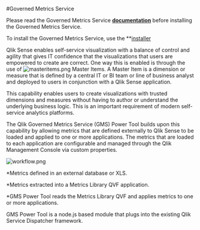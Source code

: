 #Governed Metrics Service

Please read the Governed Metrics Service **[documentation](http://eapowertools.github.io/QSGovernedMetrics)** before installing the Governed Metrics Service.

To install the Governed Metrics Service, use the **[installer](https://github.com/eapowertools/QSGovernedMetrics/releases/download/RC5/GovernedMetricsService.exe)

Qlik Sense enables self-service visualization with a balance of control and agility that gives IT confidence that the visualizations that users are empowered to create are correct.  One way this is enabled is through the use of ![masteritems.png](https://github.com/eapowertools/QSGovernedMetrics/blob/master/img/masteritems.png) Master Items.  A Master Item is a dimension or measure that is defined by a central IT or BI team or line of business analyst and deployed to users in conjunction with a Qlik Sense application.
 
This capability enables users to create visualizations with trusted dimensions and measures without having to author or understand the underlying business logic.  This is an important requirement of modern self-service analytics platforms.
 
The Qlik Governed Metrics Service (GMS) Power Tool builds upon this capability by allowing metrics that are defined externally to Qlik Sense to be loaded and applied to one or more applications. The metrics that are loaded to each application are configurable and managed through the Qlik Management Console via custom properties.

![workflow.png](https://github.com/eapowertools/QSGovernedMetrics/blob/master/img/workflow.png)

*Metrics defined in an external database or XLS.

*Metrics extracted into a Metrics Library QVF application.
 
*GMS Power Tool reads the Metrics Library QVF and applies metrics to one or more applications.
 
GMS Power Tool is a node.js based module that plugs into the existing Qlik Service Dispatcher framework.
